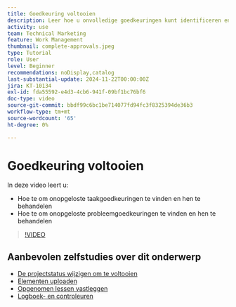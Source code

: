 ```yaml
---
title: Goedkeuring voltooien
description: Leer hoe u onvolledige goedkeuringen kunt identificeren en oplossen zodat u uw project kunt sluiten.
activity: use
team: Technical Marketing
feature: Work Management
thumbnail: complete-approvals.jpeg
type: Tutorial
role: User
level: Beginner
recommendations: noDisplay,catalog
last-substantial-update: 2024-11-22T00:00:00Z
jira: KT-10134
exl-id: fda55592-e4d3-4cb6-941f-09bf1bc76bf6
doc-type: video
source-git-commit: bbdf99c6bc1be714077fd94fc3f8325394de36b3
workflow-type: tm+mt
source-wordcount: '65'
ht-degree: 0%

---
```


# Goedkeuring voltooien

In deze video leert u:

* Hoe te om onopgeloste taakgoedkeuringen te vinden en hen te behandelen
* Hoe te om onopgeloste probleemgoedkeuringen te vinden en hen te behandelen

>[!VIDEO](https://video.tv.adobe.com/v/3439422/?quality=12&learn=on&enablevpops=1)

## Aanbevolen zelfstudies over dit onderwerp

* [De projectstatus wijzigen om te voltooien](/help/manage-work/projects/change-the-project-status.md)
* [Elementen uploaden](/help/manage-work/close-a-project/upload-assets.md)
* [Opgenomen lessen vastleggen](/help/manage-work/close-a-project/lessons-learned-from-closing-a-project.md)
* [Logboek- en controleuren](/help/manage-work/close-a-project/log-and-review-hours.md)


